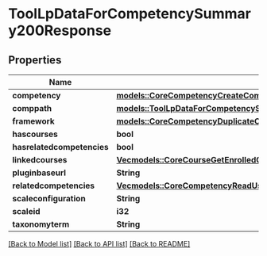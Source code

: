 # ToolLpDataForCompetencySummary200Response

## Properties

Name | Type | Description | Notes
------------ | ------------- | ------------- | -------------
**competency** | [**models::CoreCompetencyCreateCompetency200Response**](core_competency_create_competency_200_response.md) |  | 
**comppath** | [**models::ToolLpDataForCompetencySummary200ResponseComppath**](tool_lp_data_for_competency_summary_200_response_comppath.md) |  | 
**framework** | [**models::CoreCompetencyDuplicateCompetencyFramework200Response**](core_competency_duplicate_competency_framework_200_response.md) |  | 
**hascourses** | **bool** | hascourses | 
**hasrelatedcompetencies** | **bool** | hasrelatedcompetencies | 
**linkedcourses** | [**Vec<models::CoreCourseGetEnrolledCoursesByTimelineClassification200ResponseCoursesInner>**](core_course_get_enrolled_courses_by_timeline_classification_200_response_courses_inner.md) |  | 
**pluginbaseurl** | **String** | pluginbaseurl | 
**relatedcompetencies** | [**Vec<models::CoreCompetencyReadUserEvidence200ResponseCompetenciesInner>**](core_competency_read_user_evidence_200_response_competencies_inner.md) |  | 
**scaleconfiguration** | **String** | scaleconfiguration | 
**scaleid** | **i32** | scaleid | 
**taxonomyterm** | **String** | taxonomyterm | 

[[Back to Model list]](../README.md#documentation-for-models) [[Back to API list]](../README.md#documentation-for-api-endpoints) [[Back to README]](../README.md)


